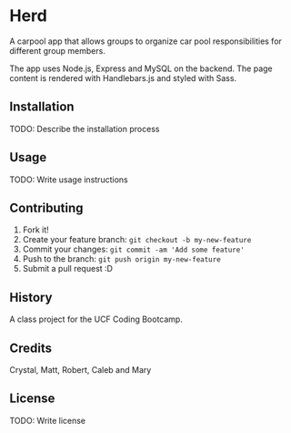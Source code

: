 # Herd


A carpool app that allows groups to organize car pool responsibilities for different group members.


The app uses Node.js, Express and MySQL on the backend. The page content is rendered with Handlebars.js and styled with Sass.

## Installation

TODO: Describe the installation process

## Usage

TODO: Write usage instructions

## Contributing

1. Fork it!
2. Create your feature branch: `git checkout -b my-new-feature`
3. Commit your changes: `git commit -am 'Add some feature'`
4. Push to the branch: `git push origin my-new-feature`
5. Submit a pull request :D

 ## History

A class project for the UCF Coding Bootcamp.

## Credits

Crystal, Matt, Robert, Caleb and Mary


## License

TODO: Write license
